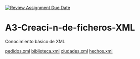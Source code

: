 [![Review Assignment Due Date](https://classroom.github.com/assets/deadline-readme-button-22041afd0340ce965d47ae6ef1cefeee28c7c493a6346c4f15d667ab976d596c.svg)](https://classroom.github.com/a/SFLjl0fO)
# A3-Creaci-n-de-ficheros-XML
Conocimiento básico de XML 


[pedidos.xml](./pedidos.xml)
[biblioteca.xml](./biblioteca.xml)
[ciudades.xml](./ciudades.xml)
[hechos.xml](./hechos.xml)

